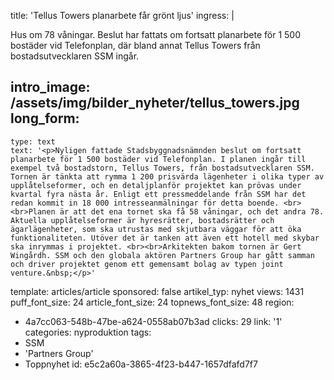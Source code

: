 title: 'Tellus Towers planarbete får grönt ljus'
ingress: |
  <p>Hus om 78 våningar. Beslut har fattats om fortsatt planarbete för 1 500 bostäder vid Telefonplan, där bland annat Tellus Towers från bostadsutvecklaren SSM ingår.
  </p>
  
intro_image: /assets/img/bilder_nyheter/tellus_towers.jpg
long_form:
  -
    type: text
    text: '<p>Nyligen fattade Stadsbyggnadsnämnden beslut om fortsatt planarbete för 1 500 bostäder vid Telefonplan. I planen ingår till exempel två bostadstorn, Tellus Towers, från bostadsutvecklaren SSM. Tornen är tänkta att rymma 1 200 prisvärda lägenheter i olika typer av upplåtelseformer, och en detaljplanför projektet kan prövas under kvartal fyra nästa år. Enligt ett pressmeddelande från SSM har det redan kommit in 18 000 intresseanmälningar för detta boende. <br><br>Planen är att det ena tornet ska få 58 våningar, och det andra 78. Aktuella upplåtelseformer är hyresrätter, bostadsrätter och ägarlägenheter, som ska utrustas med skjutbara väggar för att öka funktionaliteten. Utöver det är tanken att även ett hotell med skybar ska inrymmas i projektet. <br><br>Arkitekten bakom tornen är Gert Wingårdh. SSM och den globala aktören Partners Group har gått samman och driver projektet genom ett gemensamt bolag av typen joint venture.&nbsp;</p>'
template: articles/article
sponsored: false
artikel_typ: nyhet
views: 1431
puff_font_size: 24
article_font_size: 24
topnews_font_size: 48
region:
  - 4a7cc063-548b-47be-a624-0558ab07b3ad
clicks: 29
link: '1'
categories: nyproduktion
tags:
  - SSM
  - 'Partners Group'
  - Toppnyhet
id: e5c2a60a-3865-4f23-b447-1657dfafd7f7
